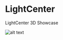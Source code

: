 # LightCenter
LightCenter 3D Showcase

![alt text](https://rawgit.com/marffinn/LightCenter/master/sceenshort.png)
